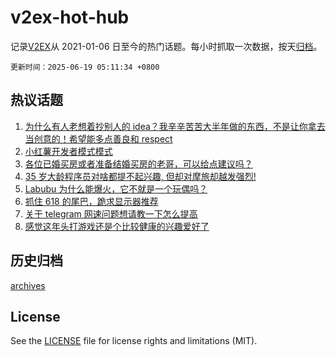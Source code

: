 # v2ex-hot-hub

 记录[V2EX](https://www.v2ex.com/)从 2021-01-06 日至今的热门话题。每小时抓取一次数据，按天[归档](archives)。

`更新时间：2025-06-19 05:11:34 +0800`

## 热议话题

1. [为什么有人老想着抄别人的 idea？我辛辛苦苦大半年做的东西，不是让你拿去当创意的！希望能多点善良和 respect](https://www.v2ex.com/t/1139372)
1. [小红薯开发者模式模式](https://www.v2ex.com/t/1139410)
1. [各位已婚买房或者准备结婚买房的老哥，可以给点建议吗？](https://www.v2ex.com/t/1139365)
1. [35 岁大龄程序员对啥都提不起兴趣, 但却对摩旅却越发强烈!](https://www.v2ex.com/t/1139315)
1. [Labubu 为什么能爆火，它不就是一个玩偶吗？](https://www.v2ex.com/t/1139343)
1. [抓住 618 的尾巴，跪求显示器推荐](https://www.v2ex.com/t/1139347)
1. [关于 telegram 网速问题想请教一下怎么提高](https://www.v2ex.com/t/1139341)
1. [感觉这年头打游戏还是个比较健康的兴趣爱好了](https://www.v2ex.com/t/1139332)

## 历史归档

[archives](archives)

## License

See the [LICENSE](LICENSE) file for license rights and limitations (MIT).
